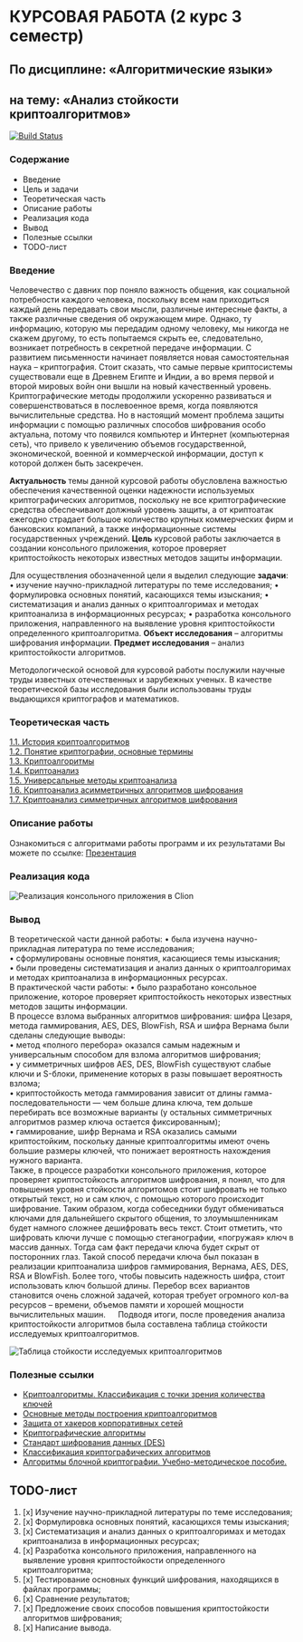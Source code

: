 КУРСОВАЯ РАБОТА (2 курс 3 семестр)
==================================
По дисциплине: «Алгоритмические языки»
--------------------------------------
на тему: «Анализ стойкости криптоалгоритмов»
--------------------------------------------
[![Build Status](https://travis-ci.org/github/scorpy2013/COURSE_PROJECT)](https://travis-ci.org/github/scorpy2013/COURSE_PROJECT)

### Содержание

* Введение
* Цель и задачи
* Теоретическая часть
* Описание работы
* Реализация кода
* Вывод
* Полезные ссылки
* TODO-лист

### Введение

Человечество с давних пор поняло важность общения, как социальной потребности каждого человека,
поскольку всем нам приходиться каждый день передавать свои мысли, различные интересные факты, 
а также различные сведения об окружающем мире. Однако, ту информацию, которую мы передадим 
одному человеку, мы никогда не скажем другому, то есть попытаемся скрыть ее, следовательно, 
возникает потребность в секретной передаче информации. С развитием письменности начинает 
появляется новая самостоятельная наука – криптография. Стоит сказать, что самые первые 
криптосистемы существовали еще в Древнем Египте и Индии, а во время первой и второй мировых
войн они вышли на новый качественный уровень. Криптографические методы продолжили ускоренно 
развиваться и совершенствоваться в послевоенное время, когда появляются вычислительные средства. 
Но в настоящий момент проблема защиты информации с помощью различных способов шифрования особо 
актуальна, потому что появился компьютер и Интернет (компьютерная сеть), что привело к увеличению 
объемов государственной, экономической, военной и коммерческой информации, доступ к которой должен 
быть засекречен.

**Актуальность** темы данной курсовой работы обусловлена важностью обеспечения качественной оценки 
надежности используемых криптографических алгоритмов, поскольку не все криптографические средства 
обеспечивают должный уровень защиты, а от криптоатак ежегодно страдает большое количество крупных 
коммерческих фирм и банковских компаний, а также информационные системы государственных учреждений. 
**Цель** курсовой работы заключается в создании консольного приложения, которое проверяет криптостойкость 
некоторых известных методов защиты информации.

Для осуществления обозначенной цели я выделил следующие **задачи**:
    • изучение научно-прикладной литературы по теме исследования;
    • формулировка основных понятий, касающихся темы изыскания;
    • систематизация и анализ данных о криптоалгоримах и методах криптоанализа в информационных ресурсах;
    • разработка консольного приложения, направленного на выявление уровня криптостойкости определенного криптоалгоритма.
**Объект исследования** – алгоритмы шифрования информации.
**Предмет исследования** – анализ криптостойкости алгоритмов.

Методологической основой для курсовой работы послужили научные труды известных отечественных и зарубежных ученых. В качестве теоретической базы исследования были использованы труды выдающихся криптографов и математиков. 

### Теоретическая часть

 [1.1.	История криптоалгоритмов  ](https://github.com/scorpy2013/COURSE_PROJECT/blob/mycode/theory/1.1.%20%D0%98%D1%81%D1%82%D0%BE%D1%80%D0%B8%D1%8F%20%D0%BA%D1%80%D0%B8%D0%BF%D1%82%D0%BE%D0%B0%D0%BB%D0%B3%D0%BE%D1%80%D0%B8%D1%82%D0%BC%D0%BE%D0%B2.md)  
 [1.2.	Понятие криптографии, основные термины ](https://github.com/scorpy2013/COURSE_PROJECT/blob/mycode/theory/1.2.%20%D0%9F%D0%BE%D0%BD%D1%8F%D1%82%D0%B8%D0%B5%20%D0%BA%D1%80%D0%B8%D0%BF%D1%82%D0%BE%D0%B3%D1%80%D0%B0%D1%84%D0%B8%D0%B8%2C%20%D0%BE%D1%81%D0%BD%D0%BE%D0%B2%D0%BD%D1%8B%D0%B5%20%D1%82%D0%B5%D1%80%D0%BC%D0%B8%D0%BD%D1%8B.md)  
 [1.3.	Криптоалгоритмы  ](https://github.com/scorpy2013/COURSE_PROJECT/blob/mycode/theory/1.3.%20%D0%9A%D1%80%D0%B8%D0%BF%D1%82%D0%BE%D0%B0%D0%BB%D0%B3%D0%BE%D1%80%D0%B8%D1%82%D0%BC%D1%8B.md)  
 [1.4.	Криптоанализ  ](https://github.com/scorpy2013/COURSE_PROJECT/blob/mycode/theory/1.4.%20%D0%9A%D1%80%D0%B8%D0%BF%D1%82%D0%BE%D0%B0%D0%BD%D0%B0%D0%BB%D0%B8%D0%B7.md)  
 [1.5.	Универсальные методы криптоанализа ](https://github.com/scorpy2013/COURSE_PROJECT/blob/mycode/theory/1.4.%20%D0%9A%D1%80%D0%B8%D0%BF%D1%82%D0%BE%D0%B0%D0%BD%D0%B0%D0%BB%D0%B8%D0%B7.md)  
 [1.6.	Криптоанализ асимметричных алгоритмов шифрования  ](https://github.com/scorpy2013/COURSE_PROJECT/blob/mycode/theory/1.6.%20%D0%9A%D1%80%D0%B8%D0%BF%D1%82%D0%BE%D0%B0%D0%BD%D0%B0%D0%BB%D0%B8%D0%B7%20%D1%81%D0%B8%D0%BC%D0%BC%D0%B5%D1%82%D1%80%D0%B8%D1%87%D0%BD%D1%8B%D1%85%20%D0%B0%D0%BB%D0%B3%D0%BE%D1%80%D0%B8%D1%82%D0%BC%D0%BE%D0%B2%20%D1%88%D0%B8%D1%84%D1%80%D0%BE%D0%B2%D0%B0%D0%BD%D0%B8%D1%8F.md)  
 [1.7.	Криптоанализ симметричных алгоритмов шифрования  ](https://github.com/scorpy2013/COURSE_PROJECT/blob/mycode/theory/1.7.%20%D0%9A%D1%80%D0%B8%D0%BF%D1%82%D0%BE%D0%B0%D0%BD%D0%B0%D0%BB%D0%B8%D0%B7%20%D1%81%D0%B8%D0%BC%D0%BC%D0%B5%D1%82%D1%80%D0%B8%D1%87%D0%BD%D1%8B%D1%85%20%D0%B0%D0%BB%D0%B3%D0%BE%D1%80%D0%B8%D1%82%D0%BC%D0%BE%D0%B2%20%D1%88%D0%B8%D1%84%D1%80%D0%BE%D0%B2%D0%B0%D0%BD%D0%B8%D1%8F.md)  

### Описание работы

Ознакомиться с алгоритмами работы программ и их результатами Вы можете по ссылке:
[Презентация](https://slides.com)

### Реализация кода

![Реализация консольного приложения в Clion](https://github.com/scorpy2013/COURSE_PROJECT/blob/mycode/Realisation.png)

### Вывод

В теоретической части данной работы:
    • была изучена научно-прикладная литература по теме исследования;  
    • сформулированы основные понятия, касающиеся темы изыскания;  
    • были проведены систематизация и анализ данных о криптоалгоримах и методах криптоанализа в информационных ресурсах.  
В практической части работы:
    • было разработано консольное приложение, которое проверяет криптостойкость некоторых известных методов защиты информации.  
В процессе взлома выбранных алгоритмов шифрования: шифра Цезаря, метода гаммирования, AES, DES, BlowFish, RSA и шифра Вернама были сделаны следующие выводы:  
    • метод «полного перебора» оказался самым надежным и универсальным способом для взлома алгоритмов шифрования;  
    • у симметричных шифров AES, DES, BlowFish существуют слабые ключи и S-блоки, применение которых в разы повышает вероятность взлома;  
    • криптостойкость метода гаммирования зависит от длины гамма-последовательности — чем больше длина ключа, тем дольше перебирать все возможные варианты (у остальных симметричных алгоритмов размер ключа остается фиксированным);  
    • гаммирование, шифр Вернама и RSA оказались самыми криптостойким, поскольку данные криптоалгоритмы имеют очень большие размеры ключей, что понижает вероятность нахождения нужного варианта.  
    Также, в процессе разработки консольного приложения, которое проверяет криптостойкость алгоритмов шифрования, я понял, что для повышения уровня стойкости алгоритомов стоит шифровать не только открытый текст, но и сам ключ, с помощью которого происходит шифрование. Таким образом, когда собеседники будут обмениваться ключами для дальнейшего скрытого общения, то злоумышленникам будет намного сложнее дешифровать весь текст. Стоит отметить, что шифровать ключи лучше с помощью стеганографии, «погружая» ключ в массив данных. Тогда сам факт передачи ключа будет скрыт от посторонних глаз.
	Такой способ передачи ключа был показан в реализации криптоанализа шифров гаммирования, Вернама, AES, DES, RSA и BlowFish.
	Более того, чтобы повысить надежность шифра, стоит использовать ключ большой длины.  Перебор всех вариантов становится очень сложной задачей, которая требует огромного кол-ва ресурсов – времени, объемов памяти и хорошей мощности вычислительных машин. 
 
Подводя итоги, после проведения анализа криптостойкости алгоритмов была составлена таблица стойкости исследуемых криптоалгоритмов.

![Таблица стойкости исследуемых криптоалгоритмов](https://github.com/scorpy2013/COURSE_PROJECT/blob/mycode/%D0%A2%D0%B0%D0%B1%D0%BB%D0%B8%D1%86%D0%B0%20%D1%81%D1%82%D0%BE%D0%B9%D0%BA%D0%BE%D1%81%D1%82%D0%B8%20%D0%BA%D1%80%D0%B8%D0%BF%D1%82%D0%BE%D0%B0%D0%BB%D0%B3%D0%BE%D1%80%D0%B8%D1%82%D0%BC%D0%BE%D0%B2.png)

### Полезные ссылки

* [Криптоалгоритмы. Классификация с точки зрения количества ключей](https://habr.com/ru/post/336578/)
* [Основные методы построения криптоалгоритмов](https://www.liveinternet.ru/users/wwlom/post14863966)
* [Защита от хакеров корпоративных сетей](https://kartaslov.ru/книги/Защита_от_хакеров_корпоративных_сетей/4#p233)
* [Криптографические алгоритмы](https://intuit.ru/studies/courses/600/456/lecture/10197)
* [Стандарт шифрования данных (DES)](https://intuit.ru/studies/professional_skill_improvements/17071/courses/408/lecture/9362?page=1)
* [Классификация криптографических алгоритмов](https://pandia.ru/text/77/465/18599.php)
* [Алгоритмы блочной криптографии. Учебно-методическое пособие.](https://elar.urfu.ru/bitstream/10995/28062/1/978-5-7996-0934-4.pdf)

## TODO-лист

1. [x] Изучение научно-прикладной литературы по теме исследования;
2. [x] Формулировка основных понятий, касающихся темы изыскания;
3. [x] Систематизация и анализ данных о криптоалгоримах и методах криптоанализа в информационных ресурсах;
4. [x] Разработка консольного приложения, направленного на выявление уровня криптостойкости определенного криптоалгоритма;
5. [x] Тестирование основных функций шифрования, находящихся в файлах программы;
6. [x] Сравнение результатов;  
7. [x] Предложение своих способов повышения криптостойкости алгоритмов шифрования;  
8. [x] Написание вывода.
